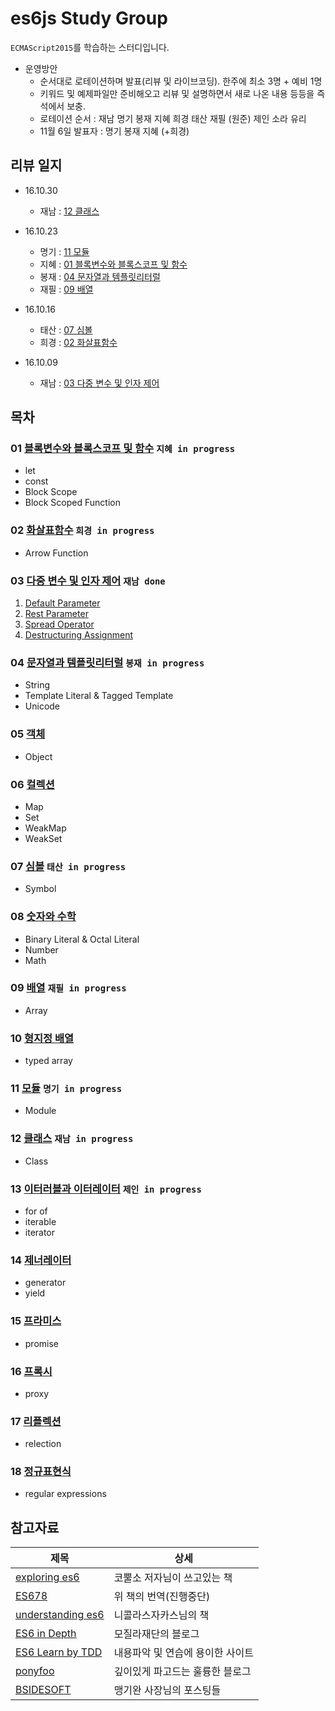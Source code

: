 # es6js Study Group

`ECMAScript2015`를 학습하는 스터디입니다.

- 운영방안
  - 순서대로 로테이션하며 발표(리뷰 및 라이브코딩). 한주에 최소 3명 + 예비 1명
  - 키워드 및 예제파일만 준비해오고 리뷰 및 설명하면서 새로 나온 내용 등등을 즉석에서 보충.
  - 로테이션 순서 : 재남 명기 봉재 지혜 희경 태산 재필 (원준) 제인 소라 유리
  - 11월 6일 발표자 : 명기 봉재 지혜 (+희경)

## 리뷰 일지

- 16.10.30
  - 재남 : [12 클래스](/12%20클래스/README.md)

- 16.10.23
  - 명기 : [11 모듈](/11%20모듈/README.md)
  - 지혜 : [01 블록변수와 블록스코프 및 함수](/01%20블록변수와%20블록스코프%20및%20함수/1-1_Block%20Variable.md)
  - 봉재 : [04 문자열과 템플릿리터럴](/04%20문자열과%20템플릿리터럴/README.md)
  - 재필 : [09 배열](/09%20배열/README.md)

- 16.10.16
  - 태산 : [07 심볼](/07%20심볼/README.md)
  - 희경 : [02 화살표함수](/02%20화살표함수/README.md)

- 16.10.09
  - 재남 : [03 다중 변수 및 인자 제어](/03%20다중%20변수%20및%20인자%20제어/README.md)


## 목차

### 01 [블록변수와 블록스코프 및 함수](/01%20블록변수와%20블록스코프%20및%20함수) `지혜 in progress`
  + let
  + const
  + Block Scope
  + Block Scoped Function

### 02 [화살표함수](/02%20화살표함수) `희경 in progress`
  + Arrow Function

### 03 [다중 변수 및 인자 제어](/03%20다중%20변수%20및%20인자%20제어) `재남 done`
  1. [Default Parameter](./03%20다중%20변수%20및%20인자%20제어/3-1_Default%20Parameter.md)
  2. [Rest Parameter](./03%20다중%20변수%20및%20인자%20제어/3-2_Rest%20Parameter.md)
  3. [Spread Operator](./03%20다중%20변수%20및%20인자%20제어/3-3_Spread%20Operator.md)
  4. [Destructuring Assignment](./03%20다중%20변수%20및%20인자%20제어/3-4_Destructuring.md)

### 04 [문자열과 템플릿리터럴](/04%20문자열과%20템플릿리터럴) `봉재 in progress`
  + String
  + Template Literal &amp; Tagged Template
  + Unicode

### 05 [객체](/05%20객체)
  + Object

### 06 [컬렉션](/06%20컬렉션)
  + Map
  + Set
  + WeakMap
  + WeakSet

### 07 [심볼](/07%20심볼)  `태산 in progress`
  + Symbol

### 08 [숫자와 수학](/08%20숫자와%20수학)
  + Binary Literal &amp; Octal Literal
  + Number
  + Math

### 09 [배열](/09%20배열) `재필 in progress`
  + Array

### 10 [형지정 배열](/10%20형지정%20배열)
  + typed array

### 11 [모듈](/11%20모듈) `명기 in progress`
  + Module

### 12 [클래스](/12%20클래스) `재남 in progress`
  + Class

### 13 [이터러블과 이터레이터](/13%20이터러블과%20이터레이터) `제인 in progress`
  + for of
  + iterable
  + iterator

### 14 [제너레이터](/14%20제너레이터)
  + generator
  + yield

### 15 [프라미스](/15%20프라미스)
  + promise

### 16 [프록시](/16%20프록시)
  + proxy

### 17 [리플렉션](/17%20리플렉션)
  + relection

### 18 [정규표현식](/18%20정규표현식)
  + regular expressions


## 참고자료

|제목|상세|
|---|---|
| [exploring es6](http://exploringjs.com/es6/) | 코뿔소 저자님이 쓰고있는 책 |
| [ES678](https://github.com/ES678/Exploring-ES6) | 위 책의 번역(진행중단) |
| [understanding es6](https://leanpub.com/understandinges6/read/) | 니콜라스자카스님의 책 |
| [ES6 in Depth](http://hacks.mozilla.or.kr/category/es6-in-depth/) | 모질라재단의 블로그 |
| [ES6 Learn by TDD](http://es6katas.org/) | 내용파악 및 연습에 용이한 사이트 |
| [ponyfoo](https://ponyfoo.com/articles/search/es6) | 깊이있게 파고드는 훌륭한 블로그 |
| [BSIDESOFT](http://www.bsidesoft.com/?cat=29) | 맹기완 사장님의 포스팅들 |
